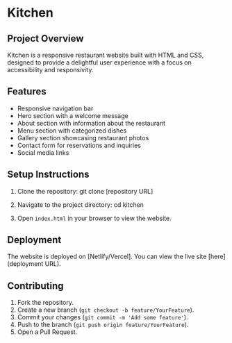 # Kitchen

## Project Overview

Kitchen is a responsive restaurant website built with HTML and CSS, designed to provide a delightful user experience with a focus on accessibility and responsivity.

## Features

- Responsive navigation bar
- Hero section with a welcome message
- About section with information about the restaurant
- Menu section with categorized dishes
- Gallery section showcasing restaurant photos
- Contact form for reservations and inquiries
- Social media links

## Setup Instructions

1. Clone the repository:
git clone [repository URL]


2. Navigate to the project directory:
cd kitchen


3. Open `index.html` in your browser to view the website.

## Deployment

The website is deployed on [Netlify/Vercel]. You can view the live site [here](deployment URL).

## Contributing

1. Fork the repository.
2. Create a new branch (`git checkout -b feature/YourFeature`).
3. Commit your changes (`git commit -m 'Add some feature'`).
4. Push to the branch (`git push origin feature/YourFeature`).
5. Open a Pull Request.
